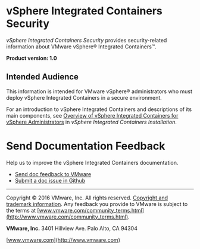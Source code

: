 # vSphere Integrated Containers Security

*vSphere Integrated Containers Security* provides security-related information about VMware vSphere&reg; Integrated Containers&trade;.

**Product version: 1.0**

## Intended Audience

This information is intended for VMware vSphere&reg; administrators who must deploy vSphere Integrated Containers in a secure environment. 

For an introduction to vSphere Integrated Containers and descriptions of its main components, see [Overview of vSphere Integrated Containers for vSphere Administrators](../vic_installation/introduction.html) in *vSphere Integrated Containers Installation*.

# Send Documentation Feedback #

Help us to improve the vSphere Integrated Containers documentation. 

- <a href="mailto:docfeedback@vmware.com?subject=vSphere Integrated Containers&body=Please include the document name, HTML link, PDF page number, and section heading in your feedback. Thank you!">Send doc feedback to VMware</a>
- [Submit a doc issue in Github](https://github.com/vmware/vic-product/issues)

----------

Copyright &copy; 2016 VMware, Inc. All rights reserved. [Copyright and trademark information](http://pubs.vmware.com/copyright-trademark.html). Any feedback you provide to VMware is subject to the terms at [www.vmware.com/community_terms.html](http://www.vmware.com/community_terms.html).

**VMware, Inc.**
3401 Hillview Ave.
Palo Alto, CA 94304

[www.vmware.com](http://www.vmware.com)
